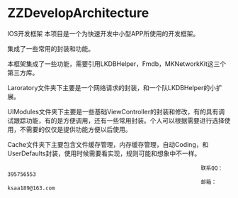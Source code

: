 # ZZDevelopArchitecture
IOS开发框架
 本项目是一个为快速开发中小型APP所使用的开发框架。
 
 集成了一些常用的封装和功能。

 本框架集成了一些功能，需要引用LKDBHelper，Fmdb，MKNetworkKit这三个第三方库。

 Laroratory文件夹下主要是一个网络请求的封装，和一个队LKDBHelper的小扩展。
    
 UIModules文件夹下主要是一些基础ViewController的封装和修改，有的具有调试跟踪功能，有的是方便调用，还有一些常用封装。个人可以根据需要进行选择使用，不需要的仅仅是提供功能方便以后使用。

 Cache文件夹下主要包含文件缓存管理，内存缓存管理，自动Coding，和UserDefaults封装，使用时候需要看实现，规则可能和想象中不一样。



                                                                 联系QQ：395756553
                                                                 邮箱：ksaa189@163.com


